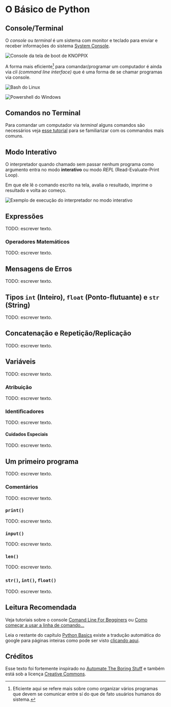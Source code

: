 # O Básico de Python

## Console/Terminal

O _console_ ou _terminal_ é um sistema com monitor e teclado para enviar e receber informações do sistema [System Console](https://en.wikipedia.org/wiki/System_console).

![Console da tela de boot de KNOPPIX](https://upload.wikimedia.org/wikipedia/commons/1/10/KNOPPIX_booting.png)

A forma mais eficiente[^1] para comandar/programar um computador é ainda via _cli (command line interface)_ que é uma forma de se chamar programas via console.

![Bash do Linux](https://upload.wikimedia.org/wikipedia/commons/2/29/Linux_command-line._Bash._GNOME_Terminal._screenshot.png)

![Powershell do Windows](https://upload.wikimedia.org/wikipedia/commons/d/d5/Windows_PowerShell_1.0_PD.png)

## Comandos no Terminal

Para comandar um computador via _terminal_ alguns comandos são necessários veja [esse tutorial](https://marquesfernandes.com/self/como-comecar-a-usar-a-linha-de-comando-terminal-no-linux-tutorial-para-iniciantes/) para se familiarizar com os commandos mais comuns.

## Modo Interativo

O interpretador quando chamado sem passar nenhum programa como argumento entra no modo **interativo** ou modo _REPL_ (Read-Evaluate-Print Loop).

Em que ele lê o comando escrito na tela, avalia o resultado, imprime o resultado e volta ao começo.

![Exemplo de execução do interpretador no modo interativo](simple_interactive_python.gif)

## Expressões

TODO: escrever texto.

### Operadores Matemáticos

TODO: escrever texto.

## Mensagens de Erros

TODO: escrever texto.

## Tipos `int` (Inteiro), `float` (Ponto-flutuante) e `str` (String)

TODO: escrever texto.

## Concatenação e Repetição/Replicação

TODO: escrever texto.

## Variáveis

TODO: escrever texto.

### Atribuição

TODO: escrever texto.

### Identificadores

TODO: escrever texto.

#### Cuidados Especiais

TODO: escrever texto.

## Um primeiro programa

TODO: escrever texto.

### Comentários

TODO: escrever texto.

### `print()`

TODO: escrever texto.

### `input()`

TODO: escrever texto.

### `len()`

TODO: escrever texto.

### `str()`, `int()`, `float()`

TODO: escrever texto.

## Leitura Recomendada

Veja tutoriais sobre o console [Comand Line For Begginers](https://ubuntu.com/tutorials/command-line-for-beginners#1-overview) ou [Como começar a usar a linha de comando...](https://marquesfernandes.com/self/como-comecar-a-usar-a-linha-de-comando-terminal-no-linux-tutorial-para-iniciantes/)

Leia o restante do capítulo [Python Basics](https://automatetheboringstuff.com/2e/chapter1/) existe a tradução automática do google para páginas inteiras como pode ser visto [clicando aqui](https://automatetheboringstuff-com.translate.goog/2e/chapter1/?_x_tr_sl=auto&_x_tr_tl=pt&_x_tr_hl=en&_x_tr_pto=wapp).

## Créditos

Esse texto foi fortemente inspirado no [Automate The Boring Stuff](https://automatetheboringstuff.com/2e/chapter1/) e também está sob a licença [Creative Commons](https://creativecommons.org/licenses/by-nc-sa/3.0/).

[^1]: Eficiente aqui se refere mais sobre como organizar vários programas que devem se comunicar entre sí do que de fato usuários humanos do sistema.
